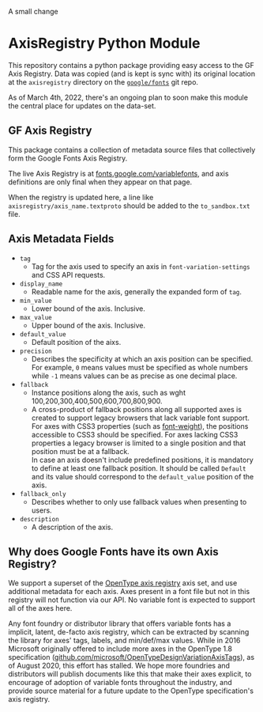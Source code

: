A small change 


# AxisRegistry Python Module

This repository contains a python package providing easy access to the GF Axis Registry. Data was copied (and is kept is sync with) its original location at the `axisregistry` directory on the [`google/fonts`](https://github.com/google/fonts) git repo.

As of March 4th, 2022, there's an ongoing plan to soon make this module the central place for updates on the data-set.

## GF Axis Registry

This package contains a collection of metadata source files that collectively form the Google Fonts Axis Registry.

The live Axis Registry is at [fonts.google.com/variablefonts](https://fonts.google.com/variablefonts), and axis definitions are only final when they appear on that page.

When the registry is updated here, a line like `axisregistry/axis_name.textproto` should be added to the `to_sandbox.txt` file.

## Axis Metadata Fields

*   `tag`
    *   Tag for the axis used to specify an axis in `font-variation-settings` and CSS API requests.
*   `display_name`
    *   Readable name for the axis, generally the expanded form of `tag`.
*   `min_value`
    *   Lower bound of the axis. Inclusive.
*   `max_value`
    *   Upper bound of the axis. Inclusive.
*   `default_value`
    *   Default position of the aixs.
*   `precision`
    *   Describes the specificity at which an axis position can be specified.
        For example, `0` means values must be specified as whole numbers while `-1` means values can be as precise as one decimal place.
*   `fallback`
    *   Instance positions along the axis, such as wght 100,200,300,400,500,600,700,800,900.
    *   A cross-product of fallback positions along all supported axes is created to support legacy browsers that lack variable font support.
        For axes with CSS3 properties (such as [font-weight](https://drafts.csswg.org/css-fonts-3/#font-weight-prop)), the positions accessible
        to CSS3 should be specified. For axes lacking CSS3 properties a legacy browser is limited to a single position and that position must
        be at a fallback.
        <br>In case an axis doesn't include predefined positions, it is mandatory to define at least one fallback position. It should be called `Default` and its value should correspond to the `default_value` position of the axis.
*   `fallback_only`
    *   Describes whether to only use fallback values when presenting to users.
*   `description`
    *   A description of the axis.

## Why does Google Fonts have its own Axis Registry?

We support a superset of the [OpenType axis registry](https://docs.microsoft.com/en-us/typography/opentype/spec/dvaraxisreg) axis set, and use additional metadata for each axis.
Axes present in a font file but not in this registry will not function via our API.
No variable font is expected to support all of the axes here.

Any font foundry or distributor library that offers variable fonts has a implicit, latent, de-facto axis registry, which can be extracted by scanning the library for axes' tags, labels, and min/def/max values.
While in 2016 Microsoft originally offered to include more axes in the OpenType 1.8 specification ([github.com/microsoft/OpenTypeDesignVariationAxisTags](https://github.com/microsoft/OpenTypeDesignVariationAxisTags)), as of August 2020, this effort has stalled.
We hope more foundries and distributors will publish documents like this that make their axes explicit, to encourage of adoption of variable fonts throughout the industry, and provide source material for a future update to the OpenType specification's axis registry.
